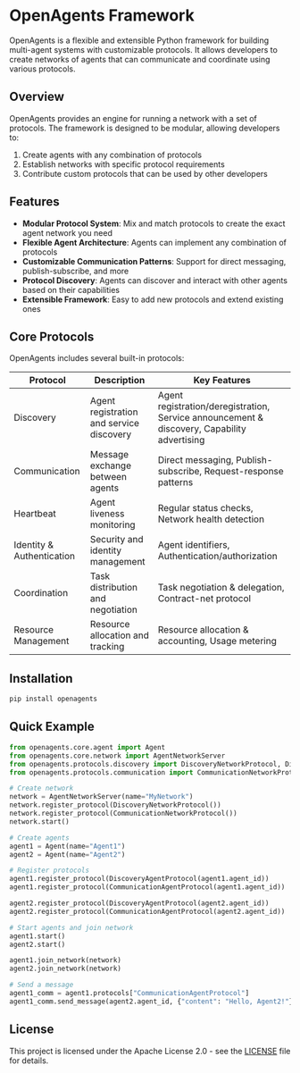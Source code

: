 # OpenAgents Framework

OpenAgents is a flexible and extensible Python framework for building multi-agent systems with customizable protocols. It allows developers to create networks of agents that can communicate and coordinate using various protocols.

## Overview

OpenAgents provides an engine for running a network with a set of protocols. The framework is designed to be modular, allowing developers to:

1. Create agents with any combination of protocols
2. Establish networks with specific protocol requirements
3. Contribute custom protocols that can be used by other developers

## Features

- **Modular Protocol System**: Mix and match protocols to create the exact agent network you need
- **Flexible Agent Architecture**: Agents can implement any combination of protocols
- **Customizable Communication Patterns**: Support for direct messaging, publish-subscribe, and more
- **Protocol Discovery**: Agents can discover and interact with other agents based on their capabilities
- **Extensible Framework**: Easy to add new protocols and extend existing ones

## Core Protocols

OpenAgents includes several built-in protocols:

| Protocol | Description | Key Features |
|----------|-------------|--------------|
| Discovery | Agent registration and service discovery | Agent registration/deregistration, Service announcement & discovery, Capability advertising |
| Communication | Message exchange between agents | Direct messaging, Publish-subscribe, Request-response patterns |
| Heartbeat | Agent liveness monitoring | Regular status checks, Network health detection |
| Identity & Authentication | Security and identity management | Agent identifiers, Authentication/authorization |
| Coordination | Task distribution and negotiation | Task negotiation & delegation, Contract-net protocol |
| Resource Management | Resource allocation and tracking | Resource allocation & accounting, Usage metering |

## Installation

```bash
pip install openagents
```

## Quick Example

```python
from openagents.core.agent import Agent
from openagents.core.network import AgentNetworkServer
from openagents.protocols.discovery import DiscoveryNetworkProtocol, DiscoveryAgentProtocol
from openagents.protocols.communication import CommunicationNetworkProtocol, CommunicationAgentProtocol

# Create network
network = AgentNetworkServer(name="MyNetwork")
network.register_protocol(DiscoveryNetworkProtocol())
network.register_protocol(CommunicationNetworkProtocol())
network.start()

# Create agents
agent1 = Agent(name="Agent1")
agent2 = Agent(name="Agent2")

# Register protocols
agent1.register_protocol(DiscoveryAgentProtocol(agent1.agent_id))
agent1.register_protocol(CommunicationAgentProtocol(agent1.agent_id))

agent2.register_protocol(DiscoveryAgentProtocol(agent2.agent_id))
agent2.register_protocol(CommunicationAgentProtocol(agent2.agent_id))

# Start agents and join network
agent1.start()
agent2.start()

agent1.join_network(network)
agent2.join_network(network)

# Send a message
agent1_comm = agent1.protocols["CommunicationAgentProtocol"]
agent1_comm.send_message(agent2.agent_id, {"content": "Hello, Agent2!"})
```

## License

This project is licensed under the Apache License 2.0 - see the [LICENSE](https://github.com/bestagents/openagents/blob/main/LICENSE) file for details. 